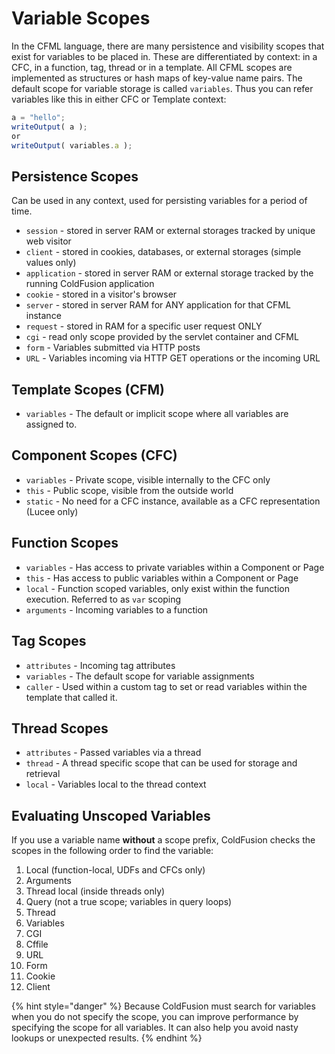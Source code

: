 # Variable Scopes

In the CFML language, there are many persistence and visibility scopes that exist for variables to be placed in. These are differentiated by context: in a CFC, in a function, tag, thread or in a template. All CFML scopes are implemented as structures or hash maps of key-value name pairs. The default scope for variable storage is called `variables`. Thus you can refer variables like this in either CFC or Template context:

```javascript
a = "hello";
writeOutput( a );
or 
writeOutput( variables.a );
```

## Persistence Scopes

Can be used in any context, used for persisting variables for a period of time.

* `session` - stored in server RAM or external storages tracked by unique web visitor
* `client` - stored in cookies, databases, or external storages \(simple values only\)
* `application` - stored in server RAM or external storage tracked by the running ColdFusion application
* `cookie` - stored in a visitor's browser
* `server` - stored in server RAM for ANY application for that CFML instance
* `request` - stored in RAM for a specific user request ONLY
* `cgi` - read only scope provided by the servlet container and CFML
* `form` - Variables submitted via HTTP posts
* `URL` - Variables incoming via HTTP GET operations or the incoming URL

## Template Scopes \(CFM\)

* `variables` - The default or implicit scope where all variables are assigned to.

## Component Scopes \(CFC\)

* `variables` - Private scope, visible internally to the CFC only
* `this` - Public scope, visible from the outside world
* `static` - No need for a CFC instance, available as a CFC representation \(Lucee only\)

## Function Scopes

* `variables` - Has access to private variables within a Component or Page
* `this` - Has access to public variables within a Component or Page
* `local` - Function scoped variables, only exist within the function execution. Referred to as `var` scoping
* `arguments` - Incoming variables to a function

## Tag Scopes

* `attributes` - Incoming tag attributes
* `variables` - The default scope for variable assignments
* `caller` - Used within a custom tag to set or read variables within the template that called it.

## Thread Scopes

* `attributes` - Passed variables via a thread
* `thread` - A thread specific scope that can be used for storage and retrieval
* `local` - Variables local to the thread context

## **Evaluating Unscoped Variables**

If you use a variable name **without** a scope prefix, ColdFusion checks the scopes in the following order to find the variable:

1. Local \(function-local, UDFs and CFCs only\)
2. Arguments
3. Thread local \(inside threads only\)
4. Query \(not a true scope; variables in query loops\)
5. Thread
6. Variables
7. CGI
8. Cffile
9. URL
10. Form
11. Cookie
12. Client

{% hint style="danger" %}
Because ColdFusion must search for variables when you do not specify the scope, you can improve performance by specifying the scope for all variables. It can also help you avoid nasty lookups or unexpected results.
{% endhint %}


